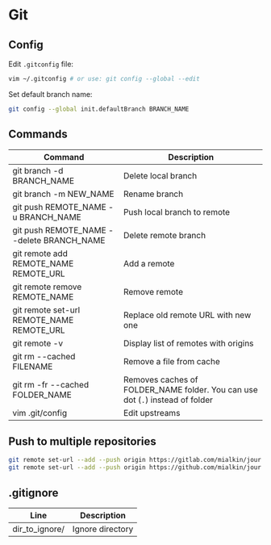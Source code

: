 # Git

## Config

Edit `.gitconfig` file:

```bash
vim ~/.gitconfig # or use: git config --global --edit
```

Set default branch name:

```bash
git config --global init.defaultBranch BRANCH_NAME
```

## Commands

| Command                                   | Description                                                                   |
| ----------------------------------------- | ----------------------------------------------------------------------------- |
| git branch -d BRANCH_NAME                 | Delete local branch                                                           |
| git branch -m NEW_NAME                    | Rename branch                                                                 |
| git push REMOTE_NAME -u BRANCH_NAME       | Push local branch to remote                                                   |
| git push REMOTE_NAME --delete BRANCH_NAME | Delete remote branch                                                          |
| git remote add REMOTE_NAME REMOTE_URL     | Add a remote                                                                  |
| git remote remove REMOTE_NAME             | Remove remote                                                                 |
| git remote set-url REMOTE_NAME REMOTE_URL | Replace old remote URL with new one                                           |
| git remote -v                             | Display list of remotes with origins                                          |
| git rm --cached FILENAME                  | Remove a file from cache                                                      |
| git rm -fr --cached FOLDER_NAME           | Removes caches of FOLDER_NAME folder. You can use dot (`.`) instead of folder |
| vim .git/config                           | Edit upstreams                                                                |

## Push to multiple repositories

```bash
git remote set-url --add --push origin https://gitlab.com/mialkin/jour.webapi.git
git remote set-url --add --push origin https://github.com/mialkin/jour.webapi.git
```

## .gitignore

| Line           | Description      |
| -------------- | ---------------- |
| dir_to_ignore/ | Ignore directory |
